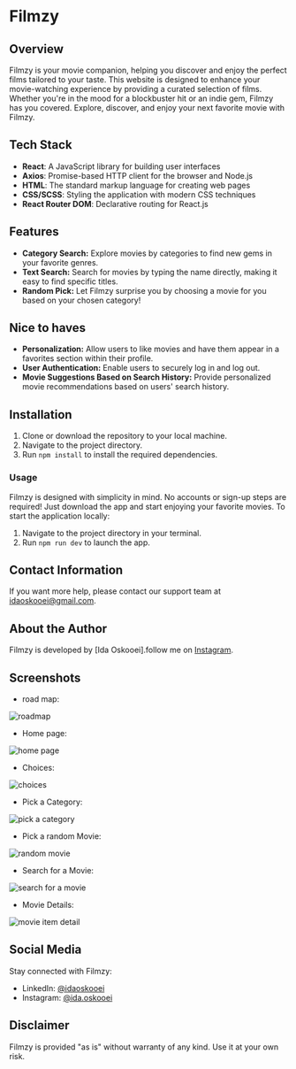 # Filmzy

## Overview
Filmzy is your movie companion, helping you discover and enjoy the perfect films tailored to your taste. This website is designed to enhance your movie-watching experience by providing a curated selection of films. Whether you're in the mood for a blockbuster hit or an indie gem, Filmzy has you covered. Explore, discover, and enjoy your next favorite movie with Filmzy.

## Tech Stack

- **React**: A JavaScript library for building user interfaces
- **Axios**: Promise-based HTTP client for the browser and Node.js
- **HTML**: The standard markup language for creating web pages
- **CSS/SCSS**: Styling the application with modern CSS techniques
- **React Router DOM**: Declarative routing for React.js
  
## Features
- **Category Search:** Explore movies by categories to find new gems in your favorite genres.
- **Text Search:** Search for movies by typing the name directly, making it easy to find specific titles.
- **Random Pick:** Let Filmzy surprise you by choosing a movie for you based on your chosen category!


## Nice to haves
- **Personalization:** Allow users to like movies and have them appear in a favorites section within their profile.
- **User Authentication:** Enable users to securely log in and log out.
- **Movie Suggestions Based on Search History:** Provide personalized movie recommendations based on users' search history.


## Installation
1. Clone or download the repository to your local machine.
2. Navigate to the project directory.
3. Run `npm install` to install the required dependencies.

### Usage
Filmzy is designed with simplicity in mind. No accounts or sign-up steps are required! Just download the app and start enjoying your favorite movies.
To start the application locally:

1. Navigate to the project directory in your terminal.
2. Run `npm run dev` to launch the app.

## Contact Information
If you want more help, please contact our support team at idaoskooei@gmail.com.

## About the Author
Filmzy is developed by [Ida Oskooei].follow me on [Instagram](https://instagram.com/ida.oskooei?igshid=NGVhN2U2NjQ0Yg%3D%3D&utm_source=qr).

## Screenshots
- road map:
  
![roadmap](https://github.com/user-attachments/assets/9fa4adae-eb41-4ffb-8444-f61c51dc4bb4)


- Home page:
  
![home page](https://github.com/user-attachments/assets/547b9d9c-eab0-434a-b033-781b4aa8216b)


- Choices:
  
![choices](https://github.com/user-attachments/assets/8cd1d52b-55b5-4806-845b-8ef04f911077)


- Pick a Category:
  
![pick a category](https://github.com/user-attachments/assets/87053d00-1211-4066-9e37-5fe0ac1b8ab7)



- Pick a random Movie:

![random movie](https://github.com/user-attachments/assets/338b1d91-b8b7-4f28-b3f1-3859ebf50073)



- Search for a Movie:
  
![search for a movie](https://github.com/user-attachments/assets/fb9f5273-b9eb-4551-a6f4-bfb944430bcd)


- Movie Details:
  
![movie item detail](https://github.com/user-attachments/assets/8fdcd964-8827-46c6-b1c7-3be04b47f2a0)

 


## Social Media
Stay connected with Filmzy:
- LinkedIn: [@idaoskooei](https://www.linkedin.com/in/ida-oskooei-android-dev/)
- Instagram: [@ida.oskooei](https://www.instagram.com/ida.oskooei?igshid=NGVhN2U2NjQ0Yg%3D%3D&utm_source=qr)
  
## Disclaimer
Filmzy is provided "as is" without warranty of any kind. Use it at your own risk.




